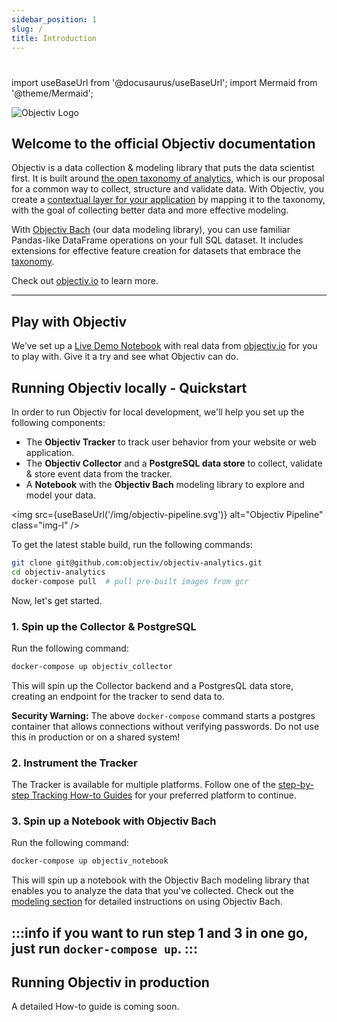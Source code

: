 ```yaml
---
sidebar_position: 1
slug: /
title: Introduction
---
```


# 

import useBaseUrl from '@docusaurus/useBaseUrl';
import Mermaid from '@theme/Mermaid';

![Objectiv Logo](/img/logo-objectiv-large.svg "Objectiv Logo")

## Welcome to the official Objectiv documentation
Objectiv is a data collection & modeling library that puts the data scientist first. It is built around 
[the open taxonomy of analytics](/taxonomy/introduction.md), which is our proposal for a common way to collect, 
structure and validate data. With Objectiv, you create a 
[contextual layer for your application](tracking/core-concepts/tagging.md) by mapping it to the taxonomy, 
with the goal of collecting better data and more effective modeling.


With [Objectiv Bach](https://www.objectiv.io/docs/modeling/) (our data modeling library), you can use familiar Pandas-like DataFrame operations on your full SQL dataset. It includes extensions for effective feature creation for datasets that embrace the [taxonomy](/taxonomy).

Check out [objectiv.io](https://www.objectiv.io) to learn more.

- - -
## Play with Objectiv
We’ve set up a [Live Demo Notebook](https://notebook.objectiv.io/lab?path=product_analytics.ipynb)  with real data from [objectiv.io](https://www.objectiv.io) for you to 
play with. Give it a try and see what Objectiv can do.

## Running Objectiv locally - Quickstart 
In order to run Objectiv for local development, we'll help you set up the following components:

* The **Objectiv Tracker** to track user behavior from your website or web application. 
* The **Objectiv Collector** and a **PostgreSQL data store** to collect, validate & store event data from the tracker.
* A **Notebook** with the **Objectiv Bach** modeling library to explore and model your data.  

<img src={useBaseUrl('/img/objectiv-pipeline.svg')} alt="Objectiv Pipeline" class="img-l" />


To get the latest stable build, run the following commands:
```bash
git clone git@github.com:objectiv/objectiv-analytics.git
cd objectiv-analytics
docker-compose pull  # pull pre-built images from gcr
```

Now, let's get started.

### 1. Spin up the Collector & PostgreSQL
Run the following command:
```bash
docker-compose up objectiv_collector
```
This will spin up the Collector backend and a PostgresQL data store, creating an endpoint for the tracker to send data to.


**Security Warning:** The above `docker-compose` command starts a postgres container that allows connections
without verifying passwords. Do not use this in production or on a shared system!

### 2. Instrument the Tracker
The Tracker is available for multiple platforms. Follow one of the [step-by-step Tracking How-to Guides](/tracking/how-to-guides/overview.md) for your preferred platform to continue. 

### 3. Spin up a Notebook with Objectiv Bach
Run the following command: 
```bash
docker-compose up objectiv_notebook
```
This will spin up a notebook with the Objectiv Bach modeling library that enables you to analyze the data that you've collected. Check out the [modeling section](/modeling) for detailed instructions on using Objectiv Bach.


:::info
if you want to run step 1 and 3 in one go, just run `docker-compose up`.
:::
---

## Running Objectiv in production
A detailed How-to guide is coming soon. 
